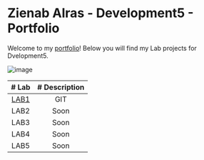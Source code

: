 
# Zienab Alras - Development5 - Portfolio

  Welcome to my [portfolio](https://github.com/ZienabAlr/DEV5-myportofolio.git)! Below you will find my Lab projects for Dvelopment5. 


  ![image](https://user-images.githubusercontent.com/101997484/192115275-b5b5e363-aec0-4ead-9d97-6d1cd261117b.png)



| # Lab     | # Description |
| :--------:| :------------: |
| [LAB1](https://github.com/ZienabAlr/DEV5-LAB1.git) | GIT   | 
| LAB2      | Soon     | 
| LAB3      | Soon     | 
| LAB4      | Soon     | 
| LAB5      | Soon     | 
